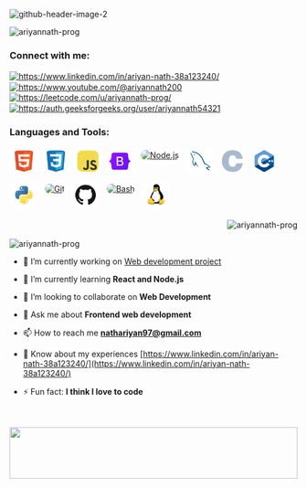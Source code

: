 
![github-header-image-2](https://github.com/user-attachments/assets/66e5c66b-70c9-4abc-8d4c-273fadca6911)

<p align="left"> <img src="https://komarev.com/ghpvc/?username=ariyannath-prog&label=Profile%20views&color=0e75b6&style=flat" alt="ariyannath-prog" /> </p>
<h3 align="left">Connect with me:</h3>
<p align="left">
  
<a href="https://www.linkedin.com/in/ariyan-nath-38a123240/" target="blank"><img align="center" src="https://raw.githubusercontent.com/rahuldkjain/github-profile-readme-generator/master/src/images/icons/Social/linked-in-alt.svg" alt="https://www.linkedin.com/in/ariyan-nath-38a123240/" height="30" width="40" /></a>
<a href="https://www.youtube.com/@ariyannath200" target="blank"><img align="center" src="https://raw.githubusercontent.com/rahuldkjain/github-profile-readme-generator/master/src/images/icons/Social/youtube.svg" alt="https://www.youtube.com/@ariyannath200" height="30" width="40" /></a>
<a href="https://leetcode.com/u/ariyannath-prog/" target="blank"><img align="center" src="https://raw.githubusercontent.com/rahuldkjain/github-profile-readme-generator/master/src/images/icons/Social/leet-code.svg" alt="https://leetcode.com/u/ariyannath-prog/" height="30" width="40" /></a>
<a href="https://www.geeksforgeeks.org/user/ariyannath54321/" target="blank"><img align="center" src="https://raw.githubusercontent.com/rahuldkjain/github-profile-readme-generator/master/src/images/icons/Social/geeks-for-geeks.svg" alt="https://auth.geeksforgeeks.org/user/ariyannath54321" height="30" width="40" /></a>
</p>

<h3 align="left">Languages and Tools:</h3>
<p align="left">

  
<div style="display: flex; flex-wrap: wrap; justify-content: left; align-items: left; gap: 6px;">
  <a href="https://www.w3.org/html/" target="_blank" title="HTML5">
    <img src="https://raw.githubusercontent.com/devicons/devicon/master/icons/html5/html5-original.svg" alt="HTML5" width="38" height="38" style="background-color: white; padding: 6px; border-radius: 16px;" />
  </a>

  <a href="https://www.w3schools.com/css/" target="_blank" title="CSS3">
    <img src="https://raw.githubusercontent.com/devicons/devicon/master/icons/css3/css3-original.svg" alt="CSS3" width="38" height="38" style="background-color: white; padding: 6px; border-radius: 16px;" />
  </a>

  <a href="https://developer.mozilla.org/en-US/docs/Web/JavaScript" target="_blank" title="JavaScript">
    <img src="https://raw.githubusercontent.com/devicons/devicon/master/icons/javascript/javascript-original.svg" alt="JavaScript" width="38" height="38" style="background-color: white; padding: 6px; border-radius: 16px;" />
  </a>

  <a href="https://getbootstrap.com" target="_blank" title="Bootstrap">
    <img src="https://raw.githubusercontent.com/devicons/devicon/master/icons/bootstrap/bootstrap-original.svg" alt="Bootstrap" width="38" height="38" style="background-color: white; padding: 6px; border-radius: 16px;" />
  </a>

  <a href="https://nodejs.org/" target="_blank" title="Node.js">
    <img src="https://www.vectorlogo.zone/logos/nodejs/nodejs-icon.svg" alt="Node.js" width="38" height="38" style="background-color: white; padding: 6px; border-radius: 16px;" />
  </a>

  <a href="https://www.mysql.com/" target="_blank" title="MySQL">
    <img src="https://raw.githubusercontent.com/devicons/devicon/master/icons/mysql/mysql-original.svg" alt="MySQL" width="38" height="38" style="background-color: white; padding: 6px; border-radius: 16px;" />
  </a>

  <a href="https://www.cprogramming.com/" target="_blank" title="C">
    <img src="https://raw.githubusercontent.com/devicons/devicon/master/icons/c/c-original.svg" alt="C" width="38" height="38" style="background-color: white; padding: 6px; border-radius: 16px;" />
  </a>

  <a href="https://www.learncpp.com/" target="_blank" title="C++">
    <img src="https://raw.githubusercontent.com/devicons/devicon/master/icons/cplusplus/cplusplus-original.svg" alt="C++" width="38" height="38" style="background-color: white; padding: 6px; border-radius: 16px;" />
  </a>

  <a href="https://www.python.org" target="_blank" title="Python">
    <img src="https://raw.githubusercontent.com/devicons/devicon/master/icons/python/python-original.svg" alt="Python" width="38" height="38" style="background-color: white; padding: 6px; border-radius: 16px;" />
  </a>

  <a href="https://git-scm.com/" target="_blank" title="Git">
    <img src="https://www.vectorlogo.zone/logos/git-scm/git-scm-icon.svg" alt="Git" width="38" height="38" style="background-color: white; padding: 6px; border-radius: 16px;" />
  </a>

  <a href="https://github.com/" target="_blank" title="GitHub">
    <img src="https://raw.githubusercontent.com/devicons/devicon/master/icons/github/github-original.svg" alt="GitHub" width="38" height="38" style="background-color: white; padding: 6px; border-radius: 16px;" />
  </a>

  <a href="https://www.gnu.org/software/bash/" target="_blank" title="Bash">
    <img src="https://upload.wikimedia.org/wikipedia/commons/4/4b/Bash_Logo_Colored.svg" alt="Bash" width="38" height="38" style="background-color: white; padding: 6px; border-radius: 16px;" />
  </a>

  <a href="https://www.linux.org/" target="_blank" title="Linux">
    <img src="https://raw.githubusercontent.com/devicons/devicon/master/icons/linux/linux-original.svg" alt="Linux" width="38" height="38" style="background-color: white; padding: 6px; border-radius: 16px;" />
  </a>
</div>

</p>

<p align="right">
  <img align="center" src="https://github-readme-stats.vercel.app/api/top-langs?username=ariyannath-prog&show_icons=true&locale=en&layout=compact&theme=dark" alt="ariyannath-prog" />
</p>

<p align="left">
  <img align="center" src="https://github-readme-stats.vercel.app/api?username=ariyannath-prog&show_icons=true&locale=en&theme=dark" alt="ariyannath-prog" />
</p>

- 🔭 I’m currently working on [Web development project](https://ariyannath-prog.github.io/E-Book-Haven/)

- 🌱 I’m currently learning **React and Node.js**

- 👯 I’m looking to collaborate on **Web Development**

- 💬 Ask me about **Frontend web development**

- 📫 How to reach me **nathariyan97@gmail.com**

- 📄 Know about my experiences [https://www.linkedin.com/in/ariyan-nath-38a123240/](https://www.linkedin.com/in/ariyan-nath-38a123240/)

- ⚡ Fun fact: **I think I love to code**

<br><br>
<img width="100%" height="90px" src="https://media1.giphy.com/media/v1.Y2lkPTc5MGI3NjExZndzaXpxZWIydWJsd256dWUzNzYzYmRxYXQxemJ4ZXdmMGozZ2FpayZlcD12MV9pbnRlcm5hbF9naWZfYnlfaWQmY3Q9cw/vamRg4k9FO2wyFylIx/200.webp">
